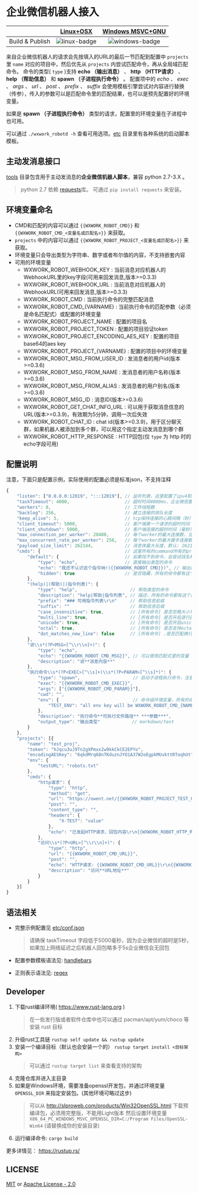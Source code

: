 # 企业微信机器人接入

|                           | [Linux+OSX][linux-link] | [Windows MSVC+GNU][windows-link] |
|:-------------------------:|:-----------------------:|:--------------------------------:|
| Build & Publish           | ![linux-badge]          | ![windows-badge]                 |

[linux-badge]: https://travis-ci.org/owt5008137/wxwork_robotd.svg?branch=master "Travis build status"
[linux-link]:  https://travis-ci.org/owt5008137/wxwork_robotd "Travis build status"
[windows-badge]: https://ci.appveyor.com/api/projects/status/ht5pks682ehe2vkt?svg=true "AppVeyor build status"
[windows-link]:  https://ci.appveyor.com/project/owt5008137/wxwork-robotd "AppVeyor build status"

来自企业微信机器人的请求会先按填入的URL的最后一节匹配到配置中 ```projects``` 里 ```name``` 对应的项目中，然后优先从 ```projects``` 内尝试匹配命令，再从全局域匹配命令。 命令的类型( ```type``` )支持 **echo （输出消息）** 、 **http （HTTP请求）** 、 **help （帮助信息）** 和 **spawn （子进程执行命令）** 。 配置项中的 *echo* 、 *exec* 、 *args* 、 *url* 、 *post* 、 *prefix* 、 *suffix* 会使用模板引擎尝试对内容进行替换（传参），传入的参数可以是匹配命令里的匹配结果，也可以是预先配置好的环境变量。

如果是 **spawn （子进程执行命令）** 类型的请求，配置里的环境变量在子进程中也可用。

可以通过 ```./wxwork_robotd -h``` 查看可用选项。[etc](etc) 目录里有各种系统的启动脚本模板。


## 主动发消息接口

[tools](tools) 目录包含用于主动发消息的**企业微信机器人脚本**，兼容 python 2.7-3.X 。 

> python 2.7 依赖 [requests](https://pypi.org/project/requests/)库。 可通过 ```pip install requests``` 来安装。

## 环境变量命名

+ CMD和匹配的内容可以通过 ```{{WXWORK_ROBOT_CMD}}``` 和 ```{{WXWORK_ROBOT_CMD_<变量名或匹配名>}}``` 来获取。
+ ```projects``` 中的内容可以通过 ```{{WXWORK_ROBOT_PROJECT_<变量名或匹配名>}}``` 来获取。
+ 环境变量只会导出类型为字符串、数字或者布尔值的内容，不支持嵌套内容
+ 可用的环境变量
  * WXWORK_ROBOT_WEBHOOK_KEY                : 当前消息对应机器人的WebhookURL里的key字段(可用来回发消息,版本>=0.3.3)
  * WXWORK_ROBOT_WEBHOOK_URL                : 当前消息对应机器人的WebhookURL(可用来回发消息,版本>=0.3.3)
  * WXWORK_ROBOT_CMD                        : 当前执行命令的完整匹配消息
  * WXWORK_ROBOT_CMD_{VARNAME}              : 当前执行命令的匹配参数（必须是命名匹配式）或配置的环境变量
  * WXWORK_ROBOT_PROJECT_NAME               : 配置的项目名
  * WXWORK_ROBOT_PROJECT_TOKEN              : 配置的项目验证token
  * WXWORK_ROBOT_PROJECT_ENCODING_AES_KEY   : 配置的项目base64的aes key
  * WXWORK_ROBOT_PROJECT_{VARNAME}          : 配置的项目中的环境变量
  * WXWORK_ROBOT_MSG_FROM_USER_ID           : 发消息者的用户id(版本>=0.3.6)
  * WXWORK_ROBOT_MSG_FROM_NAME              : 发消息者的用户名称(版本>=0.3.6)
  * WXWORK_ROBOT_MSG_FROM_ALIAS             : 发消息者的用户别名(版本>=0.3.6)
  * WXWORK_ROBOT_MSG_ID                     : 消息ID(版本>=0.3.6)
  * WXWORK_ROBOT_GET_CHAT_INFO_URL          : 可以用于获取消息信息的URL(版本>=0.3.9)，有效期为5分钟，调用一次后失效
  * WXWORK_ROBOT_CHAT_ID                    : chat id(版本>=0.3.9)，用于区分聊天群，如果机器人被添加到多个群，可以用这个指定主动发消息到哪个群
  * WXWORK_ROBOT_HTTP_RESPONSE              : HTTP回包(仅 ```type``` 为 http 时的echo字段可用)


## 配置说明

注意，下面只是配置示例，实际使用的配置必须是标准json，不支持注释

```javascript
{
    "listen": ["0.0.0.0:12019", ":::12019"], // 监听列表，这里配置了ipv4和ipv6地址
    "taskTimeout": 4000,                     // 超时时间4000ms，企业微信要求在5秒内回应，这里容忍1秒钟的网络延迟
    "workers": 8,                            // 工作线程数
    "backlog": 256,                          // 建立连接的排队长度
    "keep_alive": 5,                         // tcp保持连接的心跳间隔（秒） (版本: >=0.6.0)
    "client_timeout": 5000,                  // 客户端第一个请求的超时时间（毫秒） (版本: >=0.6.0)
    "client_shutdown": 5000,                 // 客户端连接的超时时间（毫秒） (版本: >=0.6.0)
    "max_connection_per_worker": 20480,      // 每个worker的最大连接数，当连接数满之后不会再接受新连接 (版本: >=0.6.0)
    "max_concurrent_rate_per_worker": 256,   // 每个worker的最大握手连接数，当连接数满之后不会再接受新连接（一般用于控制SSL握手的开销） (版本: >=0.6.0)
    "payload_size_limit": 262144,            // 消息体最大长度，默认: 262144(256KB) (版本: >=0.6.0)
    "cmds": {                                // 这里所有的command所有的project共享
        "default": {                         // 如果找不到命令，会尝试找名称为default的命令执行，这时候
            "type": "echo",                  // 直接输出类型的命令
            "echo": "我还不认识这个指令呐!({{WXWORK_ROBOT_CMD}})", // 输出内容
            "hidden": true                   // 是否隐藏，所有的命令都有这个选项，用户help命令隐藏这条指令的帮助信息
        },
        "(help)|(帮助)|(指令列表)": {
            "type": "help",                    // 帮助类型的命令
            "description": "help|帮助|指令列表", // 描述，所有的命令都有这个选项，用于help类型命令的输出，如果没有这一项，则会直接输出命令的key（匹配式）
            "prefix": "### 可用指令列表\r\n"     // 帮助信息前缀
            "suffix": ""                       // 帮助信息后缀
            "case_insensitive": true,          // [所有命令] 是否忽略大小写（默认:true）
            "multi_line": true,                // [所有命令] 是否开启逐行匹配（默认:true，When enabled, ^ matches the beginning of lines and $ matches the end of lines.）
            "unicode": true,                   // [所有命令] 是否开启unicode支持（默认:true，When disabled, character classes such as \w only match ASCII word characters instead of all Unicode word characters）
            "octal": true,                     // [所有命令] 是否支持octal语法（默认:false）
            "dot_matches_new_line": false      // [所有命令] .是否匹配换行符（默认:true）
        },
        "说\\s*(?P<MSG>[^\\r\\n]+)": {
            "type": "echo",
            "echo": "{{WXWORK_ROBOT_CMD_MSG}}", // 可以使用匹配式里的变量
            "description": "说**消息内容**"
        },
        "执行命令\\s*(?P<EXEC>[^\\s]+)\\s*(?P<PARAM>[^\\s]*)": {
            "type": "spawn",                    // 启动子进程执行命令，注意，任务超时并不会被kill掉
            "exec": "{{WXWORK_ROBOT_CMD_EXEC}}",
            "args": ["{{WXWORK_ROBOT_CMD_PARAM}}"],
            "cwd": "",
            "env": {                            // 命令级环境变量，所有的命令都有这个选项，这些环境变量仅此命令有效
                "TEST_ENV": "all env key will be WXWORK_ROBOT_CMD_{NAME IN ENV} or WXWORK_ROBOT_PROJECT_{NAME}"
            },
            "description": "执行命令**可执行文件路径** ***参数***",
            "output_type": "输出类型"            // markdown/text
        }
    },
    "projects": [{                                                          // 项目列表，可以每个项目对应一个机器人，也可以多个机器人共享一个项目
        "name": "test_proj",                                                // 名称，影响机器人回调路径，比如说这里的配置就是: http://外网IP:/12019/test_proj/
        "token": "hJqcu3uJ9Tn2gXPmxx2w9kkCkCE2EPYo",                        // 对应机器人里配置的Token
        "encodingAESKey": "6qkdMrq68nTKduznJYO1A37W2oEgpkMUvkttRToqhUt",    // 对应机器人里配置的EncodingAESKey
        "env": {                                                            // 项目级环境变量，这些环境变量仅此项目有效
            "testURL": "robots.txt"
        },
        "cmds": {                                                           // 项目级命令，这些命令仅此项目有效
            "http请求": {
                "type": "http",                                             // http请求类命令
                "method": "get",                                            // http方法，可选值为 get/post/put/delete/head，如果不填则会自动从设置，如果post里有数据则会自动设为post，否则自动设为get
                "url": "https://owent.net/{{WXWORK_ROBOT_PROJECT_TEST_URL}}", // http请求地址
                "post": "",                                                   // body里的数据
                "content_type": "",                                           // content-type，可不填
                "headers": {                                                  // 请求的额外header
                    "X-TEST": "value"
                },
                "echo": "已发起HTTP请求，回包内容\r\n{{WXWORK_ROBOT_HTTP_RESPONSE}}" // 机器人回应内容
            },
            "访问\\s*(?P<URL>[^\\r\\n]+)": {
                "type": "http",
                "url": "{{WXWORK_ROBOT_CMD_URL}}",
                "post": "",
                "echo": "HTTP请求: {{WXWORK_ROBOT_CMD_URL}}\r\n{{WXWORK_ROBOT_HTTP_RESPONSE}}",
                "description": "访问**URL地址**"
            }
        }
    }]
}
```

## 语法相关

+ 完整示例配置见 [etc/conf.json](etc/conf.json)
    > 请确保 taskTimeout 字段低于5000毫秒，因为企业微信的超时是5秒，如果加上网络延迟之后机器人回包略多于5s企业微信会无回包

+ 配置参数模板语法见: [handlebars][1]
+ 正则表示语法见: [regex][2]

## Developer

1. 下载rust编译环境( https://www.rust-lang.org )
    > 在一些发行版或者软件仓库中也可以通过 pacman/apt/yum/choco 等安装 rust 目标
2. 升级rust工具链 ```rustup self update && rustup update```
3. 安装一个编译目标（默认也会安装一个的） ```rustup target install <目标架构>```
    > 可以通过 ```rustup target list``` 来查看支持的架构
4. 克隆仓库并进入主目录
5. 如果是Windows环境，需要准备openssl开发包，并通过环境变量 ```OPENSSL_DIR``` 来指定安装包。(其他环境可略过这步)
    > 可以从 http://slproweb.com/products/Win32OpenSSL.html 下载预编译包，必须用完整版，不能用Light版本
    > 然后设置环境变量 ```X86_64_PC_WINDOWS_MSVC_OPENSSL_DIR=C:/Program Files/OpenSSL-Win64``` (请替换成你的安装目录)
6. 运行编译命令: ```cargo build```

更多详情见： https://rustup.rs/ 

## LICENSE

[MIT](LICENSE-MIT) or [Apache License - 2.0](LICENSE)

[1]: https://crates.io/crates/handlebars
[2]: https://docs.rs/regex/
